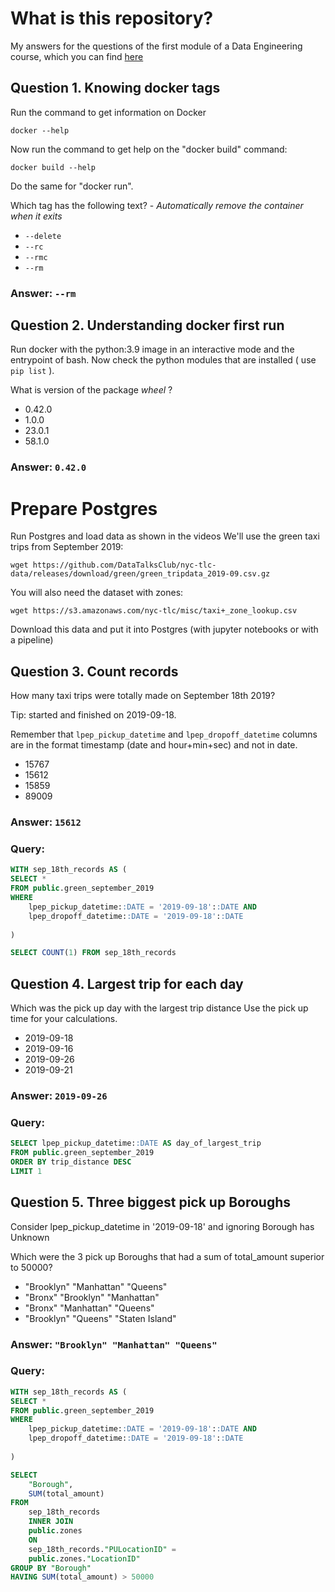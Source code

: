 # What is this repository?
My answers for the questions of the first module of a Data Engineering course, which you can find [here](https://github.com/DataTalksClub/data-engineering-zoomcamp/tree/main)

## Question 1. Knowing docker tags

Run the command to get information on Docker 

```docker --help```

Now run the command to get help on the "docker build" command:

```docker build --help```

Do the same for "docker run".

Which tag has the following text? - *Automatically remove the container when it exits* 

- `--delete`
- `--rc`
- `--rmc`
- `--rm`

### Answer: `--rm`

## Question 2. Understanding docker first run 

Run docker with the python:3.9 image in an interactive mode and the entrypoint of bash.
Now check the python modules that are installed ( use ```pip list``` ). 

What is version of the package *wheel* ?

- 0.42.0
- 1.0.0
- 23.0.1
- 58.1.0

### Answer: `0.42.0`

# Prepare Postgres

Run Postgres and load data as shown in the videos
We'll use the green taxi trips from September 2019:

```wget https://github.com/DataTalksClub/nyc-tlc-data/releases/download/green/green_tripdata_2019-09.csv.gz```

You will also need the dataset with zones:

```wget https://s3.amazonaws.com/nyc-tlc/misc/taxi+_zone_lookup.csv```

Download this data and put it into Postgres (with jupyter notebooks or with a pipeline)


## Question 3. Count records 

How many taxi trips were totally made on September 18th 2019?

Tip: started and finished on 2019-09-18. 

Remember that `lpep_pickup_datetime` and `lpep_dropoff_datetime` columns are in the format timestamp (date and hour+min+sec) and not in date.

- 15767
- 15612
- 15859
- 89009

### Answer: `15612`
### Query:
``` SQL
WITH sep_18th_records AS (
SELECT *
FROM public.green_september_2019
WHERE
	lpep_pickup_datetime::DATE = '2019-09-18'::DATE AND
	lpep_dropoff_datetime::DATE = '2019-09-18'::DATE
	
)

SELECT COUNT(1) FROM sep_18th_records
```

## Question 4. Largest trip for each day

Which was the pick up day with the largest trip distance
Use the pick up time for your calculations.

- 2019-09-18
- 2019-09-16
- 2019-09-26
- 2019-09-21

### Answer: `2019-09-26`
### Query:
``` SQL
SELECT lpep_pickup_datetime::DATE AS day_of_largest_trip
FROM public.green_september_2019
ORDER BY trip_distance DESC
LIMIT 1
```

## Question 5. Three biggest pick up Boroughs

Consider lpep_pickup_datetime in '2019-09-18' and ignoring Borough has Unknown

Which were the 3 pick up Boroughs that had a sum of total_amount superior to 50000?
 
- "Brooklyn" "Manhattan" "Queens"
- "Bronx" "Brooklyn" "Manhattan"
- "Bronx" "Manhattan" "Queens" 
- "Brooklyn" "Queens" "Staten Island"

### Answer: `"Brooklyn" "Manhattan" "Queens"`
### Query:
``` SQL
WITH sep_18th_records AS (
SELECT *
FROM public.green_september_2019
WHERE
	lpep_pickup_datetime::DATE = '2019-09-18'::DATE AND
	lpep_dropoff_datetime::DATE = '2019-09-18'::DATE
	
)

SELECT
	"Borough",
	SUM(total_amount)
FROM
	sep_18th_records
	INNER JOIN
	public.zones
	ON
	sep_18th_records."PULocationID" =
	public.zones."LocationID"
GROUP BY "Borough"
HAVING SUM(total_amount) > 50000
```